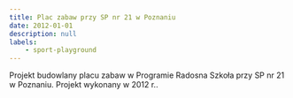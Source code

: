 ```yaml
---
title: Plac zabaw przy SP nr 21 w Poznaniu
date: 2012-01-01
description: null
labels:
    - sport-playground
---
```


Projekt budowlany placu zabaw w Programie Radosna Szkoła przy SP nr 21 w Poznaniu.
Projekt wykonany w 2012 r..
